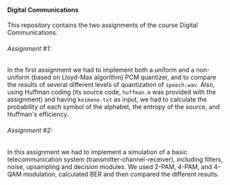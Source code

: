 #### Digital Communications

This repository contains the two assignments of the course Digital Communications.

###### Assignment #1:
In the first assignment we had to implement both a uniform and  a non-uniform (based on Lloyd-Max algorithm) PCM quantizer, and to compare the results of several different levels of quantization of `speech.wav`. Also, using Huffman coding (its source code, `huffman.m` was provided with the assignment) and having `keimeno.txt` as input, we had to calculate the probability of each symbol of the alphabet, the entropy of the source, and Huffman's efficiency.

###### Assignment #2:
In this assignment we had to implement a simulation of a basic telecommunication system (transmitter-channel-receiver), including filters, noise, upsampling and decision modules. We used 2-PAM, 4-PAM, and 4-QAM modulation, calculated BER and then compared the different results.